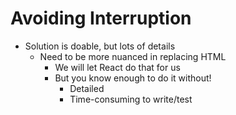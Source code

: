 # Avoiding Interruption

- Solution is doable, but lots of details
  - Need to be more nuanced in replacing HTML
    - We will let React do that for us
    - But you know enough to do it without!
      - Detailed
      - Time-consuming to write/test

